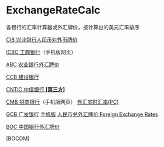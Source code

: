 # ExchangeRateCalc
各银行的汇率计算器或外汇牌价，按计算出的美元汇率排序

[CIB 兴业银行人民币对外币牌价](https://personalbank.cib.com.cn/pers/main/pubinfo/ifxQuotationQuery.do)

[ICBC 工商银行](https://m.icbc.com.cn/mpage/calculator/foreign-currency)（手机版网页）

[ABC 农业银行外汇牌价](https://ewealth.abchina.com/ForeignExchange/ListPrice/)

[CCB 建设银行](http://forex3.ccb.com/cn/forex/exchange-calculation.html)

[CNTIC 中信银行 **[第三方]**](https://www.kylc.com/bank/rmbfx/b-citic.html)

[CMB 招商银行](https://m.cmbchina.com/forexcal.html)（手机版网页） [外汇实时汇率(PC)](https://fx.cmbchina.com/Hq/)

[GCB 广发银行](https://www.cgbchina.com.cn/Channel/12121773) [手机版](https://m.cgbchina.com.cn/Channel/17691076) [人民币兑外汇牌价 Foreign Exchange Rates](https://www.cgbchina.com.cn/Info/12154717)

[BOC 中国银行外汇牌价](https://www.boc.cn/sourcedb/whpj/)

[BOCOM]
